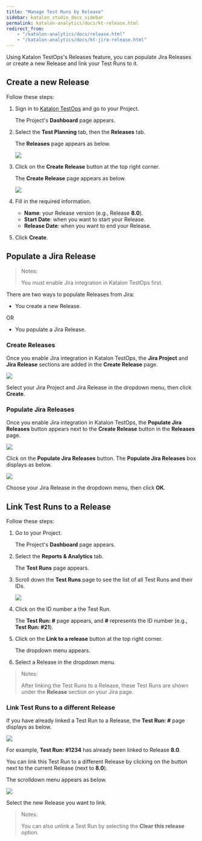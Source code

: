 ```yaml
---
title: "Manage Test Runs by Release" 
sidebar: katalon_studio_docs_sidebar
permalink: katalon-analytics/docs/kt-release.html
redirect_from:
    - "/katalon-analytics/docs/release.html"
    - "/katalon-analytics/docs/kt-jira-release.html"
---
```


Using Katalon TestOps's Releases feature, you can populate Jira Releases or create a new Release and link your Test Runs to it.

## Create a new Release

Follow these steps:

1. Sign in to [Katalon TestOps](https://testops.katalon.io/login) and go to your Project.

    The Project's **Dashboard** page appears.

2. Select the **Test Planning** tab, then the **Releases** tab.

    The **Releases** page appears as below.

    <img src="https://github.com/katalon-studio/docs-images/raw/master/katalon-analytics/docs/testops-revamp-june-releases/create-release-in-test-planning-testops.png" width="" height="">

3. Click on the **Create Release** button at the top right corner.

    The **Create Release** page appears as below.

    <img src="https://github.com/katalon-studio/docs-images/raw/master/katalon-analytics/docs/testops-revamp-june-releases/create-release-page-appears.png" width="" height="">

4. Fill in the required information.
    * **Name**: your Release version (e.g., Release **8.0**).
    * **Start Date**: when you want to start your Release.
    * **Release Date**: when you want to end your Release.

5. Click **Create**.

## Populate a Jira Release

> Notes:
>
> You must enable Jira integration in Katalon TestOps first.

There are two ways to populate Releases from Jira:

* You create a new Release.

OR

* You populate a Jira Release.

### Create Releases

Once you enable Jira integration in Katalon TestOps, the **Jira Project** and **Jira Release** sections are added in the **Create Release** page.

<img src="https://github.com/katalon-studio/docs-images/raw/master/katalon-analytics/docs/testops-revamp-june-releases/create-release-page-once-jira-integrated.png" width="" height="">

Select your Jira Project and Jira Release in the dropdown menu, then click **Create**.

### Populate Jira Releases

Once you enable Jira integration in Katalon TestOps, the **Populate Jira Releases** button appears next to the **Create Release** button in the **Releases** page.

<img src="https://github.com/katalon-studio/docs-images/raw/master/katalon-analytics/docs/testops-revamp-june-releases/populate-jira-release-button.png" width="" height="">

Click on the **Populate Jira Releases** button. The **Populate Jira Releases** box displays as below.

<img src="https://github.com/katalon-studio/docs-images/raw/master/katalon-analytics/docs/testops-revamp-june-releases/populate-jira-release-box-popup.png" width="" height="">

Choose your Jira Release in the dropdown menu, then click **OK**.

## Link Test Runs to a Release

Follow these steps:

1. Go to your Project.

    The Project's **Dashboard** page appears.

2. Select the **Reports & Analytics** tab.

    The **Test Runs** page appears.

3. Scroll down the **Test Runs** page to see the list of all Test Runs and their IDs.

    <img src="https://github.com/katalon-studio/docs-images/raw/master/katalon-analytics/docs/testops-revamp-june-releases/scroll-down-for-test-run-id-list.png" width="" height="">

4. Click on the ID number a the Test Run.

    The **Test Run: #** page appears, and **#** represents the ID number (e.g., **Test Run: #21**).

3. Click on the **Link to a release** button at the top right corner.

    The dropdown menu appears.

4. Select a Release in the dropdown menu.

> Notes:
>
> After linking the Test Runs to a Release, these Test Runs are shown under the **Release** section on your Jira page.

### Link Test Runs to a different Release

If you have already linked a Test Run to a Release, the **Test Run: #** page displays as below.

<img src="https://github.com/katalon-studio/docs-images/raw/master/katalon-analytics/docs/testops-revamp-june-releases/test-run-already-linked-to-a-release.png" width="" height="">

For example, **Test Run: #1234** has already been linked to Release **8.0**.

You can link this Test Run to a different Release by clicking on the button next to the current Release (next to **8.0**).

The scrolldown menu appears as below.

<img src="https://github.com/katalon-studio/docs-images/raw/master/katalon-analytics/docs/testops-revamp-june-releases/test-run-already-linked-scrolldown-menu.png" width="" height="">

Select the new Release you want to link.

> Notes:
>
> You can also unlink a Test Run by selecting the **Clear this release** option.
